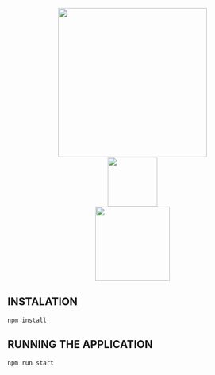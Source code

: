 <p align="center">
<img width="300" height="auto" src="https://i.imgur.com/lm6kYkE.png">
<br>
<img width="100" height="auto" src="https://i.imgur.com/SvASy0d.png">
<br>
<img width="150" height="auto" border-radius="50%" src="https://i.imgur.com/L1NCQ9l.jpg">
</p>

## INSTALATION
```npm install```

## RUNNING THE APPLICATION
```npm run start```
